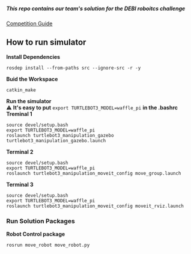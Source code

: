##### This repo contains our team's solution for the DEBI roboitcs challenge
[Competition Guide](https://drive.google.com/file/d/1BXq8UASasAKcVyFiAwk3sP4nw0m5puhp/view)
## How to run simulator 
**Install Dependencies**

```
rosdep install --from-paths src --ignore-src -r -y
```
**Buid the Workspace**
```
catkin_make
```
**Run the simulator**  
⚠️ **It's easy to put** ```export TURTLEBOT3_MODEL=waffle_pi``` **in the .bashrc**  
**Treminal 1**
```
source devel/setup.bash
export TURTLEBOT3_MODEL=waffle_pi
roslaunch turtlebot3_manipulation_gazebo turtlebot3_manipulation_gazebo.launch
```
**Terminal 2**
```
source devel/setup.bash
export TURTLEBOT3_MODEL=waffle_pi
roslaunch turtlebot3_manipulation_moveit_config move_group.launch
```
**Terminal 3**
```
source devel/setup.bash
export TURTLEBOT3_MODEL=waffle_pi
roslaunch turtlebot3_manipulation_moveit_config moveit_rviz.launch
```


### Run Solution Packages

**Robot Control package**

```bash
rosrun move_robot move_robot.py
```
